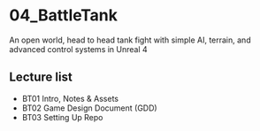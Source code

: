 # 04_BattleTank
An open world, head to head tank fight with simple AI, terrain, and advanced control systems in Unreal 4

## Lecture list

* BT01 Intro, Notes & Assets
* BT02 Game Design Document (GDD)
* BT03 Setting Up Repo